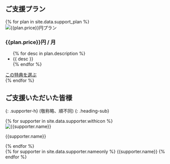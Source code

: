 ## ご支援プラン

<div class="support-plans">
{% for plan in site.data.support_plan %}
<div class="support-plan">
  <img data-src="{{site.url}}/assets/images/supporter/return/{{plan.price}}.png" alt="{{plan.price}}円プラン">
  <h3 class="support-plan-price">{{plan.price}}円 / 月</h3>
  <ul class="support-plan-ul">
    {% for desc in plan.description %}
      <li>{{ desc }}</li>
    {% endfor %}
  </ul>
  <a href="{{plan.url}}" target="_blank" rel="noopener" class="sub-button support-plan-button">この特典を選ぶ</a>
</div>
{% endfor %}
</div>

## ご支援いただいた皆様
{: .supporter-h}
(敬称略、順不同)
{: .heading-sub}

<div class="supporter-imgs">
{% for supporter in site.data.supporter.withicon %}
<div class="supporter-w-img">
<img data-src="{{site.url}}/assets/images/supporter/{{supporter.img}}" alt="{{supporter.name}}" class="supporter-img">
<p class="supporter-w-img-name">{{supporter.name}}</p>
</div>
{% endfor %}
</div>

<div class="supporter-list">
{% for supporter in site.data.supporter.nameonly %}
<span>{{supporter.name}}</span>
{% endfor %}
</div>
